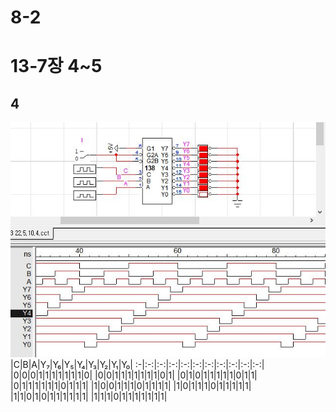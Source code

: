 # 8-2
# 13-7장 4~5
## 4
![1](/img13-7/4.JPG)
|C|B|A|Y₇|Y₆|Y₅|Y₄|Y₃|Y₂|Y₁|Y₀|
:-|:-:|:-:|:-:|:-:|:-:|:-:|:-:|:-:|:-:|:-:|
|0|0|0|1|1|1|1|1|1|1|0|
|0|0|1|1|1|1|1|1|1|0|1|
|0|1|0|1|1|1|1|1|0|1|1|
|0|1|1|1|1|1|1|0|1|1|1|
|1|0|0|1|1|1|0|1|1|1|1|
|1|0|1|1|1|0|1|1|1|1|1|
|1|1|0|1|0|1|1|1|1|1|1|
|1|1|1|0|1|1|1|1|1|1|1|
